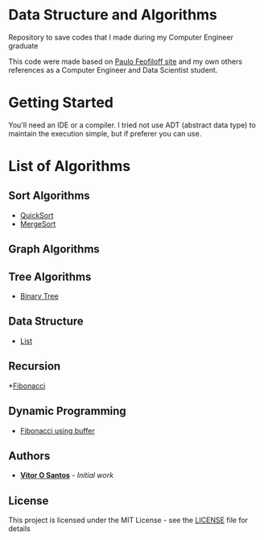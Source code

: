 # Data Structure and Algorithms
Repository to save codes that I made during my Computer Engineer graduate 


This code were made based on [Paulo Feofiloff site](https://www.ime.usp.br/~pf/) and my own others references as a Computer Engineer and Data Scientist student.

# Getting Started
You'll need an IDE or a compiler. I tried not use ADT (abstract data type) to maintain the execution simple, but if preferer you can use.

# List of Algorithms

## Sort Algorithms

* [QuickSort](https://github.com/vitor-o-s/AED_1_2/blob/master/quick_sort.c)
* [MergeSort](https://github.com/vitor-o-s/AED_1_2/blob/master/mergesort.c)

## Graph Algorithms

## Tree Algorithms

* [Binary Tree](https://github.com/vitor-o-s/AED_1_2/blob/master/tree.c)

## Data Structure

* [List](https://github.com/vitor-o-s/AED_1_2/blob/master/lista.c)

## Recursion

*[Fibonacci](https://github.com/vitor-o-s/AED_1_2/blob/master/fib.c)

## Dynamic Programming

* [Fibonacci using buffer](https://github.com/vitor-o-s/AED_1_2/blob/master/fib_buffer.c)


## Authors

* **[Vitor O Santos](https://github.com/vitor-o-s)** - *Initial work* 

## License

This project is licensed under the MIT License - see the [LICENSE](https://github.com/vitor-o-s/AED_1_2/blob/master/LICENSE) file for details
